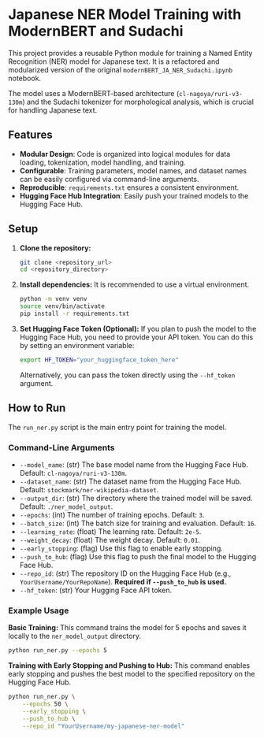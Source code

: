 # Japanese NER Model Training with ModernBERT and Sudachi

This project provides a reusable Python module for training a Named Entity Recognition (NER) model for Japanese text. It is a refactored and modularized version of the original `modernBERT_JA_NER_Sudachi.ipynb` notebook.

The model uses a ModernBERT-based architecture (`cl-nagoya/ruri-v3-130m`) and the Sudachi tokenizer for morphological analysis, which is crucial for handling Japanese text.

## Features

- **Modular Design**: Code is organized into logical modules for data loading, tokenization, model handling, and training.
- **Configurable**: Training parameters, model names, and dataset names can be easily configured via command-line arguments.
- **Reproducible**: `requirements.txt` ensures a consistent environment.
- **Hugging Face Hub Integration**: Easily push your trained models to the Hugging Face Hub.

## Setup

1.  **Clone the repository:**
    ```bash
    git clone <repository_url>
    cd <repository_directory>
    ```

2.  **Install dependencies:**
    It is recommended to use a virtual environment.
    ```bash
    python -m venv venv
    source venv/bin/activate
    pip install -r requirements.txt
    ```

3.  **Set Hugging Face Token (Optional):**
    If you plan to push the model to the Hugging Face Hub, you need to provide your API token. You can do this by setting an environment variable:
    ```bash
    export HF_TOKEN="your_huggingface_token_here"
    ```
    Alternatively, you can pass the token directly using the `--hf_token` argument.

## How to Run

The `run_ner.py` script is the main entry point for training the model.

### Command-Line Arguments

- `--model_name`: (str) The base model name from the Hugging Face Hub. Default: `cl-nagoya/ruri-v3-130m`.
- `--dataset_name`: (str) The dataset name from the Hugging Face Hub. Default: `stockmark/ner-wikipedia-dataset`.
- `--output_dir`: (str) The directory where the trained model will be saved. Default: `./ner_model_output`.
- `--epochs`: (int) The number of training epochs. Default: `3`.
- `--batch_size`: (int) The batch size for training and evaluation. Default: `16`.
- `--learning_rate`: (float) The learning rate. Default: `2e-5`.
- `--weight_decay`: (float) The weight decay. Default: `0.01`.
- `--early_stopping`: (flag) Use this flag to enable early stopping.
- `--push_to_hub`: (flag) Use this flag to push the final model to the Hugging Face Hub.
- `--repo_id`: (str) The repository ID on the Hugging Face Hub (e.g., `YourUsername/YourRepoName`). **Required if `--push_to_hub` is used.**
- `--hf_token`: (str) Your Hugging Face API token.

### Example Usage

**Basic Training:**
This command trains the model for 5 epochs and saves it locally to the `ner_model_output` directory.

```bash
python run_ner.py --epochs 5
```

**Training with Early Stopping and Pushing to Hub:**
This command enables early stopping and pushes the best model to the specified repository on the Hugging Face Hub.

```bash
python run_ner.py \
    --epochs 50 \
    --early_stopping \
    --push_to_hub \
    --repo_id "YourUsername/my-japanese-ner-model"
```
